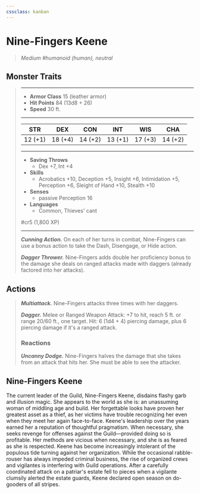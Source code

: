 ```yaml
---
cssclass: kanban
---
```


# Nine-Fingers Keene
>*Medium #humanoid (human), neutral*
## Monster Traits
>___
>- **Armor Class** 15 (leather armor)
>- **Hit Points** 84 (13d8 + 26)
>- **Speed** 30 ft.
>___
>|STR|DEX|CON|INT|WIS|CHA|
>|:---:|:---:|:---:|:---:|:---:|:---:|
>|12 (+1)|18 (+4)|14 (+2)|13 (+1)|17 (+3)|14 (+2)|
>___
>- **Saving Throws**
>	 - Dex +7, Int +4
>- **Skills**
>	 - Acrobatics +10, Deception +5, Insight +6, Intimidation +5, Perception +6, Sleight of Hand +10, Stealth +10
>- **Senses**
>	 - passive Perception 16
>- **Languages**
>	 - Common, Thieves' cant
>
> #cr5 (1,800 XP)
>___
>***Cunning Action.*** On each of her turns in combat, Nine-Fingers can use a bonus action to take the Dash, Disengage, or Hide action.  
>
>***Dagger Thrower.*** Nine-Fingers adds double her proficiency bonus to the damage she deals on ranged attacks made with daggers (already factored into her attacks).  
>
## Actions
>***Multiattack.*** Nine-Fingers attacks three times with her daggers.  
>
>***Dagger.*** Melee  or Ranged Weapon Attack: +7 to hit, reach 5 ft. or range 20/60 ft., one target. Hit: 6 (1d4 + 4) piercing damage, plus 6 piercing damage if it's a ranged attack.  
>
>### Reactions
>***Uncanny Dodge.*** Nine-Fingers halves the damage that she takes from an attack that hits her. She must be able to see the attacker.
## Nine-Fingers Keene
The current leader of the Guild, Nine-Fingers Keene, disdains flashy garb and illusion magic. She appears to the world as she is: an unassuming woman of middling age and build. Her forgettable looks have proven her greatest asset as a thief, as her victims have trouble recognizing her even when they meet her again face-to-face. Keene's leadership over the years earned her a reputation of thoughtful pragmatism. When necessary, she seeks revenge for offenses against the Guild—provided doing so is profitable. Her methods are vicious when necessary, and she is as feared as she is respected.
Keene has become increasingly intolerant of the populous tide turning against her organization. While the occasional rabble-rouser has always impeded criminal business, the rise of organized crews and vigilantes is interfering with Guild operations. After a carefully coordinated attack on a patriar's estate fell to pieces when a vigilante clumsily alerted the estate guards, Keene declared open season on do-gooders of all stripes.